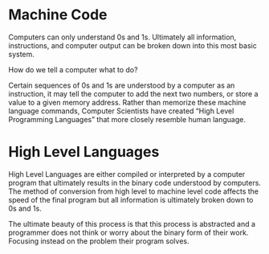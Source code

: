# Machine Code
Computers can only understand 0s and 1s.  Ultimately all information, instructions, and computer output can be broken down into this most basic system.

How do we tell a computer what to do?

Certain sequences of 0s and 1s are understood by a computer as an instruction, it may tell the computer to add the next two numbers, or store a value to a given memory address.  Rather than memorize these machine language commands, Computer Scientists have created “High Level Programming Languages” that more closely resemble human language.  

# High Level Languages
High Level Languages are either compiled or interpreted by a computer program that ultimately results in the binary code understood by computers.  The method of conversion from high level to machine level code affects the speed of the final program but all information is ultimately broken down to 0s and 1s.

The ultimate beauty of this process is that this process is abstracted and a programmer does not think or worry about the binary form of their work.  Focusing instead on the problem their program solves.
